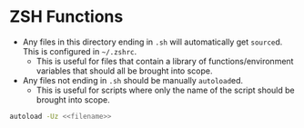 # ZSH Functions

- Any files in this directory ending in `.sh` will automatically get `source`d. This is configured in `~/.zshrc`.
    - This is useful for files that contain a library of functions/environment variables that should all be brought into scope.
- Any files not ending in `.sh` should be manually `autoload`ed.
    - This is useful for scripts where only the name of the script should be brought into scope.
```sh
autoload -Uz <<filename>>
```
